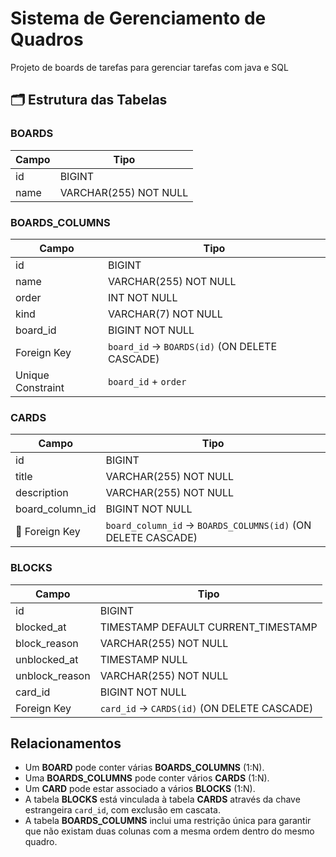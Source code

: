 #  Sistema de Gerenciamento de Quadros

Projeto de boards de tarefas para gerenciar tarefas com java e SQL

## 🗂 Estrutura das Tabelas

###  BOARDS
| Campo | Tipo |
|--------|------|
| id | BIGINT |
| name | VARCHAR(255) NOT NULL |

###  BOARDS_COLUMNS
| Campo | Tipo |
|--------|------|
| id | BIGINT |
| name | VARCHAR(255) NOT NULL |
| order | INT NOT NULL |
| kind | VARCHAR(7) NOT NULL |
| board_id | BIGINT NOT NULL |
|  Foreign Key | `board_id` → `BOARDS(id)` (ON DELETE CASCADE) |
|  Unique Constraint | `board_id` + `order` |

###  CARDS
| Campo | Tipo |
|--------|------|
| id | BIGINT |
| title | VARCHAR(255) NOT NULL |
| description | VARCHAR(255) NOT NULL |
| board_column_id | BIGINT NOT NULL |
| 🔗 Foreign Key | `board_column_id` → `BOARDS_COLUMNS(id)` (ON DELETE CASCADE) |

###  BLOCKS
| Campo | Tipo |
|--------|------|
| id | BIGINT |
| blocked_at | TIMESTAMP DEFAULT CURRENT_TIMESTAMP |
| block_reason | VARCHAR(255) NOT NULL |
| unblocked_at | TIMESTAMP NULL |
| unblock_reason | VARCHAR(255) NOT NULL |
| card_id | BIGINT NOT NULL |
| Foreign Key | `card_id` → `CARDS(id)` (ON DELETE CASCADE) |

##  Relacionamentos
- Um **BOARD** pode conter várias **BOARDS_COLUMNS** (1:N).
- Uma **BOARDS_COLUMNS** pode conter vários **CARDS** (1:N).
- Um **CARD** pode estar associado a vários **BLOCKS** (1:N).
- A tabela **BLOCKS** está vinculada à tabela **CARDS** através da chave estrangeira `card_id`, com exclusão em cascata.
- A tabela **BOARDS_COLUMNS** inclui uma restrição única para garantir que não existam duas colunas com a mesma ordem dentro do mesmo quadro.


